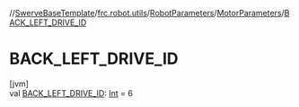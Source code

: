 //[SwerveBaseTemplate](../../../../index.md)/[frc.robot.utils](../../index.md)/[RobotParameters](../index.md)/[MotorParameters](index.md)/[BACK_LEFT_DRIVE_ID](-b-a-c-k_-l-e-f-t_-d-r-i-v-e_-i-d.md)

# BACK_LEFT_DRIVE_ID

[jvm]\
val [BACK_LEFT_DRIVE_ID](-b-a-c-k_-l-e-f-t_-d-r-i-v-e_-i-d.md): [Int](https://kotlinlang.org/api/latest/jvm/stdlib/kotlin/-int/index.html) = 6
